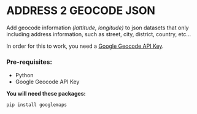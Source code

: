 # ADDRESS 2 GEOCODE JSON


Add geocode information _(lattitude, longitude)_ to json datasets that only including address information, such as street, city, district, country, etc...

In order for this to work, you need a [Google Geocode API Key](https://developers.google.com/maps/documentation/geocoding/overview).

### Pre-requisites:
 - Python 
 - Google Geocode API Key

**You will need these packages:**

```
pip install googlemaps
```
